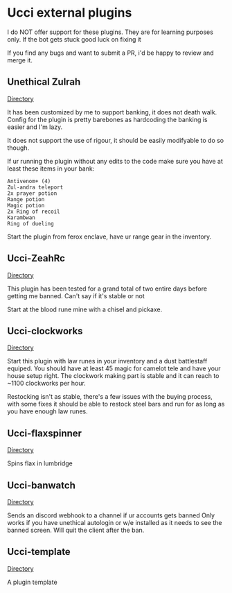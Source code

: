 # Ucci external plugins

I do NOT offer support for these plugins. They are for learning purposes only. If the bot gets stuck good luck on fixing it

If you find any bugs and want to submit a PR, i'd be happy to review and merge it.

## Unethical Zulrah

[Directory](/unethical-zulrah/)

It has been customized by me to support banking, it does not death walk. Config for the plugin is pretty barebones as hardcoding the banking is easier and I'm lazy.

It does not support the use of rigour, it should be easily modifyable to do so though.

If ur running the plugin without any edits to the code make sure you have at least these items in your bank:

    Antivenom+ (4)
    Zul-andra teleport
    2x prayer potion
    Range potion
    Magic potion
    2x Ring of recoil
    Karambwan
    Ring of dueling

Start the plugin from ferox enclave, have ur range gear in the inventory.

## Ucci-ZeahRc

[Directory](/ucci-zeahrc/)

This plugin has been tested for a grand total of two entire days before getting me banned. 
Can't say if it's stable or not

Start at the blood rune mine with a chisel and pickaxe.

## Ucci-clockworks

[Directory](/ucci-clockworks/)

Start this plugin with law runes in your inventory and a dust battlestaff equiped.
You should have at least 45 magic for camelot tele and have your house setup right.
The clockwork making part is stable and it can reach to ~1100 clockworks per hour.

Restocking isn't as stable, there's a few issues with the buying process, 
with some fixes it should be able to restock steel bars and run for as long as you have enough law runes.

## Ucci-flaxspinner

[Directory](/ucci-flaxspinner/)

Spins flax in lumbridge

## Ucci-banwatch

[Directory](/ucci-banwatch/)

Sends an discord webhook to a channel if ur accounts gets banned
Only works if you have unethical autologin or w/e installed as it needs to see the banned screen.
Will quit the client after the ban.

## Ucci-template

[Directory](/ucci-template/)

A plugin template